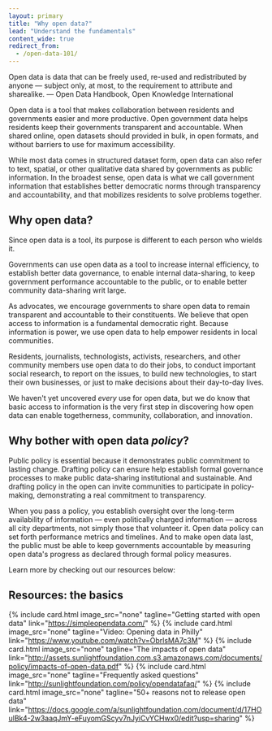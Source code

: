 ```yaml
---
layout: primary
title: "Why open data?"
lead: "Understand the fundamentals"
content_wide: true
redirect_from:
  - /open-data-101/
---
```


<div class="testimonial-blockquote">
Open data is data that can be freely used, re-used and redistributed by anyone — subject only, at most, to the requirement to attribute and sharealike.
<span>— Open Data Handbook, Open Knowledge International</span>
</div>

Open data is a tool that makes collaboration between residents and governments easier and more productive. Open government data helps residents keep their governments transparent and accountable. When shared online, open datasets should provided in bulk, in open formats, and without barriers to use for maximum accessibility.

While most data comes in structured dataset form, open data can also refer to text, spatial, or other qualitative data shared by governments as public information. In the broadest sense, open data is what we call government information that establishes better democratic norms through transparency and accountability, and that mobilizes residents to solve problems together.

## Why open data?

Since open data is a tool, its purpose is different to each person who wields it.

Governments can use open data as a tool to increase internal efficiency, to establish better data governance, to enable internal data-sharing, to keep government performance accountable to the public, or to enable better community data-sharing writ large.

As advocates, we encourage governments to share open data to remain transparent and accountable to their constituents. We believe that open access to information is a fundamental democratic right. Because information is power, we use open data to help empower residents in local communities.

Residents, journalists, technologists, activists, researchers, and other community members use open data to do their jobs, to conduct important social research, to report on the issues, to build new technologies, to start their own businesses, or just to make decisions about their day-to-day lives.

We haven't yet uncovered _every_ use for open data, but we do know that basic access to information is the very first step in discovering how open data can enable togetherness, community, collaboration, and innovation.


## Why bother with open data _policy_?

Public policy is essential because it demonstrates public commitment to lasting change. Drafting policy can ensure help establish formal governance processes to make public data-sharing institutional and sustainable. And drafting policy in the open can invite communities to participate in policy-making, demonstrating a real commitment to transparency.

When you pass a policy, you establish oversight over the long-term availability of information — even politically charged information — across all city departments, not simply those that volunteer it. Open data policy can set forth performance metrics and timelines. And to make open data last, the public must be able to keep governments accountable by measuring open data's progress as declared  through formal policy measures.

Learn more by checking out our resources below:

## Resources: the basics

{% include card.html
 image_src="none"
 tagline="Getting started with open data"
 link="https://simpleopendata.com/"
%}
{% include card.html
 image_src="none"
 tagline="Video: Opening data in Philly"
 link="https://www.youtube.com/watch?v=ObrlsMA7c3M"
%}
{% include card.html
 image_src="none"
 tagline="The impacts of open data"
 link="http://assets.sunlightfoundation.com.s3.amazonaws.com/documents/policy/impacts-of-open-data.pdf"
%}
{% include card.html
 image_src="none"
 tagline="Frequently asked questions"
 link="http://sunlightfoundation.com/policy/opendatafaq/"
%}
{% include card.html
 image_src="none"
 tagline="50+ reasons not to release open data"
 link="https://docs.google.com/a/sunlightfoundation.com/document/d/17HOulBk4-2w3aaqJmY-eFuyomGScyv7nJyiCvYCHwx0/edit?usp=sharing"
%}

<!-- ### The issues

{% include card.html
 image_src="none"
 tagline="Issue 1"
 link="https://www.youtube.com/watch?v=ObrlsMA7c3M"
%}
{% include card.html
 image_src="none"
 tagline="Issue 2"
 link="http://assets.sunlightfoundation.com.s3.amazonaws.com/documents/policy/impacts-of-open-data.pdf"
%}
{% include card.html
 image_src="none"
 tagline="Issue 3"
 link="http://sunlightfoundation.com/policy/opendatafaq/"
%}
{% include card.html
 image_src="none"
 tagline="Issue 3"
 link="https://docs.google.com/a/sunlightfoundation.com/document/d/17HOulBk4-2w3aaqJmY-eFuyomGScyv7nJyiCvYCHwx0/edit?usp=sharing"
%} -->

<!--
- [Video: Opening data in Philly](https://www.youtube.com/watch?v=ObrlsMA7c3M)
- [Impacts of open data](http://assets.sunlightfoundation.com.s3.amazonaws.com/documents/policy/impacts-of-open-data.pdf)
- [Frequently asked questions](http://sunlightfoundation.com/policy/opendatafaq/)
- [50+ reasons not to release open data](https://docs.google.com/a/sunlightfoundation.com/document/d/17HOulBk4-2w3aaqJmY-eFuyomGScyv7nJyiCvYCHwx0/edit?usp=sharing)
- Issue Briefing: Metadata
- Issue Briefing: 311 data
- [list out all of the issue briefings]
-->

<!-- Create table of contents -->
<script src="{{ site.baseurl }}/assets/js/create-toc-from-headings.js"></script>

<!-- TEMPORARY WORKAROUND -->
<script>
$('.testimonial-blockquote span')[0].innerHTML = '— <a href="http://opendatahandbook.org/guide/en/what-is-open-data/" target="_blank">Open Data Handbook</a>, Open Knowledge International'
</script>
